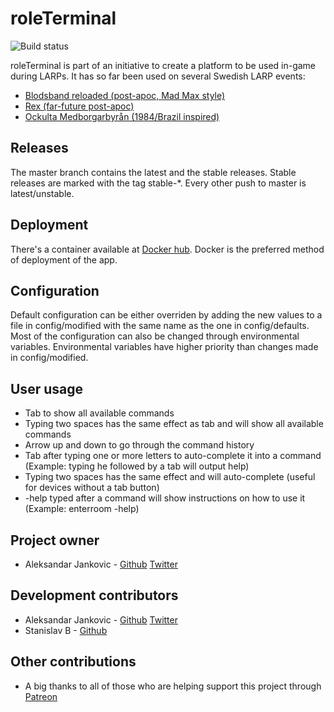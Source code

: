 # roleTerminal
![Build status](https://api.travis-ci.org/yxeri/roleTerminal.svg)

roleTerminal is part of an initiative to create a platform to be used in-game during LARPs. It has so far been used on several Swedish LARP events:
* [Blodsband reloaded (post-apoc, Mad Max style)](http://bbreloaded.se)
* [Rex (far-future post-apoc)](http://www.rexlajv.se)
* [Ockulta Medborgarbyrån (1984/Brazil inspired)](http://www.ockultamedborgarbyran.com)

## Releases

The master branch contains the latest and the stable releases. Stable releases are marked with the tag stable-*. Every other push to master is latest/unstable.

## Deployment

There's a container available at [Docker hub](https://hub.docker.com/r/yxeri/roleterminal/). Docker is the preferred method of deployment of the app.

## Configuration

Default configuration can be either overriden by adding the new values to a file in config/modified with the same name as the one in config/defaults.
Most of the configuration can also be changed through environmental variables. Environmental variables have higher priority than changes made in config/modified.

## User usage

* Tab to show all available commands
* Typing two spaces has the same effect as tab and will show all available commands
* Arrow up and down to go through the command history
* Tab after typing one or more letters to auto-complete it into a command (Example: typing he followed by a tab will output help)
* Typing two spaces has the same effect and will auto-complete (useful for devices without a tab button)
* -help typed after a command will show instructions on how to use it (Example: enterroom -help)

## Project owner

* Aleksandar Jankovic - [Github](https://github.com/yxeri) [Twitter](https://twitter.com/yxeri)

## Development contributors

* Aleksandar Jankovic - [Github](https://github.com/yxeri) [Twitter](https://twitter.com/yxeri)
* Stanislav B - [Github](https://github.com/stanislavb)

## Other contributions

* A big thanks to all of those who are helping support this project through [Patreon](http://patreon.com/yxeri)
